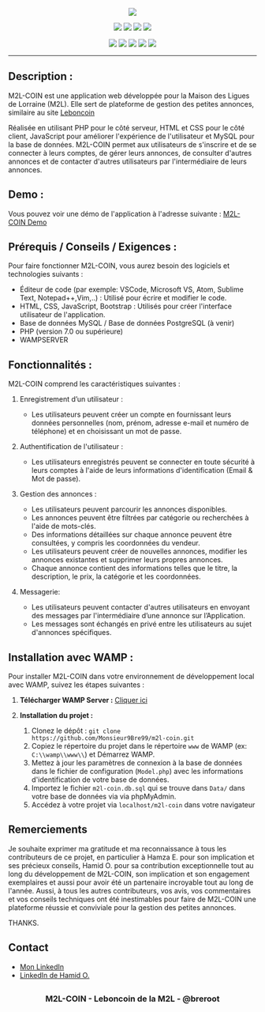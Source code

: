 
<p align="center">
  <img src="https://breroot.fr/projects/m2l-coin/logo.png">
</p>

<p align="center">
  <img src="https://img.shields.io/badge/Version-1.1.2-vert?style=for-the-badge">
  <img src="https://img.shields.io/github/stars/Monsieur9Bre99/m2l-coin?style=for-the-badge">
  <img src="https://img.shields.io/github/issues/Monsieur9Bre99/m2l-coin?color=rouge&style=for-the-badge">
  <img src="https://img.shields.io/github/forks/Monsieur9Bre99/m2l-coin?color=sarcelle&style=for-the-badge">
</p>

<p align="center">
  <img src="https://img.shields.io/badge/Auteur-breroot-bleu?style=flat-square">
  <img src="https://img.shields.io/badge/Open%20Source-Oui-darkgreen?style=flat-square">
  <img src="https://img.shields.io/badge/Maintenu-Oui-lightblue?style=flat-square">
  <img src="https://img.shields.io/badge/Ecrit%20en-PHP-darkcyan?style=flat-square">
  <img src="https://hits.seeyoufarm.com/api/count/incr/badge.svg?url=https%3A%2F%2Fgithub.com%2Fbreroot%2Fm2L-coin&title=Visitors&edge_flat=false"/>
</p>

<hr>

## Description :

M2L-COIN est une application web développée pour la Maison des Ligues de Lorraine (M2L). Elle sert de plateforme de gestion des petites annonces, similaire au site [Leboncoin](https://www.leboncoin.fr/)

Réalisée en utilisant PHP pour le côté serveur, HTML et CSS pour le côté client, JavaScript pour améliorer l'expérience de l'utilisateur et MySQL pour la base de données. M2L-COIN permet aux utilisateurs de s'inscrire et de se connecter à leurs comptes, de gérer leurs annonces, de consulter d'autres annonces et de contacter d'autres utilisateurs par l'intermédiaire de leurs annonces.

## Demo :

Vous pouvez voir une démo de l'application à l'adresse suivante : [M2L-COIN Demo](https://breroot.fr/projects/m2l-coin/)

## Prérequis / Conseils / Exigences :

Pour faire fonctionner M2L-COIN, vous aurez besoin des logiciels et technologies suivants :

- Éditeur de code (par exemple: VSCode, Microsoft VS, Atom, Sublime Text, Notepad++,Vim,..) : Utilisé pour écrire et modifier le code.
- HTML, CSS, JavaScript, Bootstrap : Utilisés pour créer l'interface utilisateur de l'application.
- Base de données MySQL / Base de données PostgreSQL (à venir) 
- PHP (version 7.0 ou supérieure)
- WAMPSERVER 

## Fonctionnalités :

M2L-COIN comprend les caractéristiques suivantes :

1. Enregistrement d’un utilisateur :
   - Les utilisateurs peuvent créer un compte en fournissant leurs données personnelles (nom, prénom, adresse e-mail et numéro de téléphone) et en choisissant un mot de passe.

2. Authentification de l'utilisateur :
   - Les utilisateurs enregistrés peuvent se connecter en toute sécurité à leurs comptes à l'aide de leurs informations d'identification (Email & Mot de passe).

3. Gestion des annonces :
   - Les utilisateurs peuvent parcourir les annonces disponibles.
   - Les annonces peuvent être filtrées par catégorie ou recherchées à l'aide de mots-clés.
   - Des informations détaillées sur chaque annonce peuvent être consultées, y compris les coordonnées du vendeur.
   - Les utilisateurs peuvent créer de nouvelles annonces, modifier les annonces existantes et supprimer leurs propres annonces.
   - Chaque annonce contient des informations telles que le titre, la description, le prix, la catégorie et les coordonnées.

4. Messagerie:
   - Les utilisateurs peuvent contacter d'autres utilisateurs en envoyant des messages par l'intermédiaire d’une annonce sur l’Application.
   - Les messages sont échangés en privé entre les utilisateurs au sujet d'annonces spécifiques.

## Installation avec WAMP :

Pour installer M2L-COIN dans votre environnement de développement local avec WAMP, suivez les étapes suivantes :

 1. **Télécharger WAMP Server :**   [Cliquer ici](https://www.wampserver.com/)

2. **Installation du projet :**
   1. Clonez le dépôt : `git clone https://github.com/Monsieur9Bre99/m2l-coin.git`
   2. Copiez le répertoire du projet dans le répertoire `www` de WAMP (ex: `C:\\wamp\\www\\`) et Démarrez WAMP.
   3. Mettez à jour les paramètres de connexion à la base de données dans le fichier de configuration (`Model.php`) avec les informations d'identification de votre base de données.
   4. Importez le fichier `m2l-coin.db.sql` qui se trouve dans `Data/` dans votre base de données via via phpMyAdmin.
   5. Accédez à votre projet via `localhost/m2l-coin` dans votre navigateur

## Remerciements

Je souhaite exprimer ma gratitude et ma reconnaissance à tous les contributeurs de ce projet, en particulier à Hamza E. pour son implication et ses précieux conseils, Hamid O. pour sa contribution exceptionnelle tout au long du développement de M2L-COIN, son implication et son engagement exemplaires et aussi pour avoir été un partenaire incroyable tout au long de l'année. Aussi, à tous les autres contributeurs, vos avis, vos commentaires et vos conseils techniques ont été inestimables pour faire de M2L-COIN une plateforme réussie et conviviale pour la gestion des petites annonces.

THANKS.

## Contact

- [Mon LinkedIn](https://fr.linkedin.com/in/bre-sanctifi%C3%A9-36b3a822b)
- [LinkedIn de Hamid O.](https://www.linkedin.com/in/hamid-oketokoun-114090237/)

##

<h3><p align="center">M2L-COIN - Leboncoin de la M2L - @breroot</p></h3>

